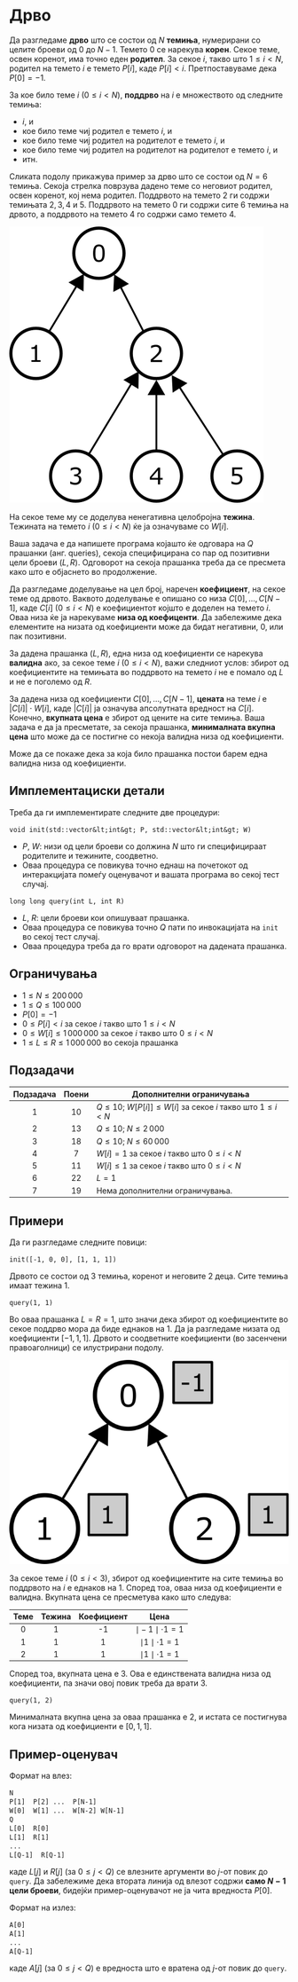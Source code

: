 # Дрво

Да разгледаме **дрво** што се состои од $N$ **темиња**,
 нумерирани со целите броеви од $0$ до $N-1$.
Темето $0$ се нарекува **корен**.
Секое теме, освен коренот, има точно еден **родител**.
За секое $i$, такво што $1 \leq i < N$,
 родител на темето $i$ е темето $P[i]$, каде $P[i] < i$.
Претпоставуваме дека $P[0] = -1$.

За кое било теме $i$ ($0 \leq i < N$),
 **поддрво** на $i$ е множеството од следните темиња:
 * $i$, и
 * кое било теме чиј родител е темето $i$, и
 * кое било теме чиј родител на родителот е темето $i$, и
 * кое било теме чиј родител на родителот на родителот е темето $i$, и
 * итн.

Сликата подолу прикажува пример за дрво што се состои од $N = 6$ темиња.
Секоја стрелка поврзува дадено теме со неговиот родител,
 освен коренот, кој нема родител.
Поддрвото на темето $2$ ги содржи темињата $2, 3, 4$ и $5$.
Поддрвото на темето $0$ ги содржи сите $6$ темиња на дрвото, а поддрвото на темето $4$ го содржи само темето $4$.

![](subtrees.png "150")

На секое теме му се доделува ненегативна целобројна **тежина**.
Тежината на темето $i$ ($0 \leq i < N$) ќе ја означуваме со $W[i]$.

Ваша задача е да напишете програма којашто ќе одговара на $Q$ прашанки (анг. queries),
 секоја специфицирана со пар од позитивни цели броеви $(L, R)$.
Одговорот на секоја прашанка треба да се пресмета како што е објаснето во продолжение.

Да разгледаме доделување на цел број,
 наречен **коефициент**, на секое теме од дрвото.
Ваквото доделување е опишано со низа $C[0], \ldots, C[N-1]$,
 каде $C[i]$ ($0 \leq i < N$) е коефициентот којшто е доделен на темето $i$.
Оваа низа ќе ја нарекуваме **низа од коефиценти**.
Да забележиме дека елементите на низата од коефициенти може да бидат негативни, $0$, или пак позитивни.

За дадена прашанка $(L, R)$,
 една низа од коефициенти се нарекува **валидна**
 ако, за секое теме $i$ ($0 \leq i < N$),
 важи следниот услов:
 збирот од коефициентите на темињата во поддрвото на темето $i$
 не е помало од $L$ и не е поголемо од $R$.

За дадена низа од коефициенти $C[0], \ldots, C[N-1]$,
 **цената** на теме $i$ е $|C[i]| \cdot W[i]$,
 каде $|C[i]|$ ја означува апсолутната вредност на $C[i]$.
Конечно, **вкупната цена** е збирот од цените на сите темиња.
Ваша задача е да ја пресметате, за секоја прашанка, **минималната вкупна цена** што може да се постигне со некоја валидна низа од коефициенти.

Може да се покаже дека за која било прашанка постои барем една валидна низа од коефициенти.

## Имплементациски детали

Треба да ги имплементирате следните две процедури:

```
void init(std::vector&lt;int&gt; P, std::vector&lt;int&gt; W)
```

* $P$, $W$: низи од цели броеви со должина $N$
   што ги специфицираат родителите и тежините, соодветно.
* Оваа процедура се повикува точно еднаш на почетокот од интеракцијата помеѓу оценувачот и вашата програма во секој тест случај.

```
long long query(int L, int R)
```
* $L$, $R$: цели броеви кои опишуваат прашанка.
* Оваа процедура се повикува точно $Q$ пати по инвокацијата на `init` во секој тест случај.
* Оваа процедура треба да го врати одговорот на дадената прашанка.


## Ограничувања

* $1 \leq N \leq 200\,000$
* $1 \leq Q \leq 100\,000$
* $P[0] = -1$
* $0 \leq P[i] < i$ за секое $i$ такво што $1 \leq i < N$
* $0 \leq W[i] \leq 1\,000\,000$ за секое $i$ такво што $0 \leq i < N$
* $1 \leq L \leq R \leq 1\,000\,000$ во секоја прашанка

## Подзадачи

| Подзадача | Поени  | Дополнителни ограничувања |
| :-----: | :----: | ---------------------- |
|   1     |  $10$  | $Q \leq 10$; $W[P[i]] \leq W[i]$ за секое $i$ такво што $1 \leq i < N$
|   2     |  $13$  | $Q \leq 10$; $N \leq 2\,000$
|   3     |  $18$  | $Q \leq 10$; $N \leq 60\,000$
|   4     |  $7$   | $W[i] = 1$ за секое $i$ такво што $0 \leq i < N$
|   5     |  $11$  | $W[i] \leq 1$ за секое $i$ такво што $0 \leq i < N$
|   6     |  $22$  | $L = 1$
|   7     |  $19$  | Нема дополнителни ограничувања.



## Примери

Да ги разгледаме следните повици:

```
init([-1, 0, 0], [1, 1, 1])
```
Дрвото се состои од $3$ темиња, коренот и неговите $2$ деца.
Сите темиња имаат тежина $1$.

```
query(1, 1)
```

Во оваа прашанка $L = R = 1$,
 што значи дека збирот од коефициентите во секое поддрво мора да биде еднаков на $1$.
Да ја разгледаме низата од коефициенти $[-1, 1, 1]$.
Дрвото и соодветните коефициенти (во засенчени правоаголници) се илустрирани подолу.

![](ex1.png "150")

За секое теме $i$ ($0 \leq i < 3$), збирот од коефициентите на сите темиња во поддрвото на $i$ е еднаков на $1$. 
Според тоа, оваа низа од коефициенти е валидна.
Вкупната цена се пресметува како што следува:


| Теме | Тежина | Коефициент | Цена                      |
| :----: | :----: | :---------: | :-----------------------: |
|   0    |   1    |     -1      | $\mid -1 \mid \cdot 1 = 1$
|   1    |   1    |      1      | $\mid 1 \mid \cdot 1 = 1$
|   2    |   1    |      1      | $\mid 1 \mid \cdot 1 = 1$

Според тоа, вкупната цена е $3$.
Ова е единствената валидна низа од коефициенти,
 па значи овој повик треба да врати $3$.

```
query(1, 2)
```
Минималната вкупна цена за оваа прашанка е $2$,
 и истата се постигнува кога низата од коефициенти е $[0, 1, 1]$.

## Пример-оценувач

Формат на влез:

```
N
P[1]  P[2] ...  P[N-1]
W[0]  W[1] ...  W[N-2] W[N-1]
Q
L[0]  R[0]
L[1]  R[1]
...
L[Q-1]  R[Q-1]
```

каде $L[j]$ и $R[j]$
 (за $0 \leq j < Q$)
 се влезните аргументи во $j$-от повик до `query`.
Да забележиме дека втората линија од влезот содржи **само $N-1$ цели броеви**,
 бидејќи пример-оценувачот не ја чита вредноста $P[0]$.

Формат на излез:
```
A[0]
A[1]
...
A[Q-1]
```

каде $A[j]$
 (за $0 \leq j < Q$)
 е вредноста што е вратена од $j$-от повик до `query`.
